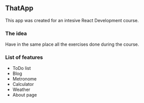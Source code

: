 ## ThatApp

This app was created for an intesive React Development course.

### The idea

Have in the same place all the exercises done during the course.

### List of features

* ToDo list
* Blog
* Metronome
* Calculator
* Weather 
* About page